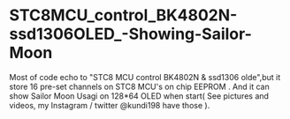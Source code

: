 # STC8MCU_control_BK4802N-ssd1306OLED_-Showing-Sailor-Moon
Most of code echo to "STC8 MCU control BK4802N & ssd1306 olde",but it store 16 pre-set channels on STC8 MCU's on chip EEPROM . And it can show Sailor Moon Usagi on 128*64 OLED when start( See pictures and videos, my Instagram / twitter @kundi198 have those ).
